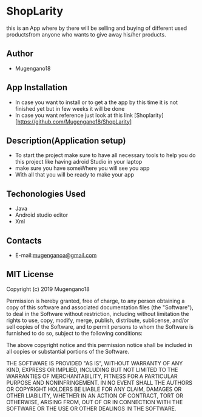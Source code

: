 # ShopLarity
this is an App where by there will be selling and buying of different used productsfrom anyone who wants to give away his/her products.

## Author
- Mugengano18


## App Installation

- In case you want to install or to get a the app by this time it is not finished yet but in few weeks it will be done
- In case you want reference just look at this link [Shoplarity][https://github.com/Mugengano18/ShopLarity]

## Description(Application setup)

- To start the project make sure to have all necessary tools to help you do this project like having adroid Studio in your laptop
- make sure you have someWhere you will see you app
- With all that you will be ready to make your app

## Techonologies Used

- Java
- Android studio editor
- Xml

## Contacts

- E-mail:mugenganoa@gmail.com



## MIT License

Copyright (c) 2019 Mugengano18

Permission is hereby granted, free of charge, to any person obtaining a copy
of this software and associated documentation files (the "Software"), to deal
in the Software without restriction, including without limitation the rights
to use, copy, modify, merge, publish, distribute, sublicense, and/or sell
copies of the Software, and to permit persons to whom the Software is
furnished to do so, subject to the following conditions:

The above copyright notice and this permission notice shall be included in all
copies or substantial portions of the Software.

THE SOFTWARE IS PROVIDED "AS IS", WITHOUT WARRANTY OF ANY KIND, EXPRESS OR
IMPLIED, INCLUDING BUT NOT LIMITED TO THE WARRANTIES OF MERCHANTABILITY,
FITNESS FOR A PARTICULAR PURPOSE AND NONINFRINGEMENT. IN NO EVENT SHALL THE
AUTHORS OR COPYRIGHT HOLDERS BE LIABLE FOR ANY CLAIM, DAMAGES OR OTHER
LIABILITY, WHETHER IN AN ACTION OF CONTRACT, TORT OR OTHERWISE, ARISING FROM,
OUT OF OR IN CONNECTION WITH THE SOFTWARE OR THE USE OR OTHER DEALINGS IN THE
SOFTWARE.
